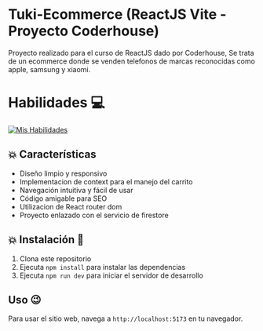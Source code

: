 # Tuki-Ecommerce (ReactJS Vite - Proyecto Coderhouse)



Proyecto realizado para el curso de ReactJS dado por Coderhouse, Se trata de un ecommerce donde se venden telefonos de marcas reconocidas como apple, samsung y xiaomi.

# Habilidades :computer:

[![Mis Habilidades](https://skillicons.dev/icons?i=react,html,css,js,tailwindcss,git,github,vercel,vscode)](https://skillicons.dev)

## :collision: Características

- Diseño limpio y responsivo
- Implementacion de context para el manejo del carrito
- Navegación intuitiva y fácil de usar
- Código amigable para SEO
- Utilizacion de React router dom
- Proyecto enlazado con el servicio de firestore

## :collision: Instalación :rocket:

1. Clona este repositorio
2. Ejecuta `npm install` para instalar las dependencias
3. Ejecuta `npm run dev` para iniciar el servidor de desarrollo

## Uso :wink:

Para usar el sitio web, navega a `http://localhost:5173` en tu navegador.
